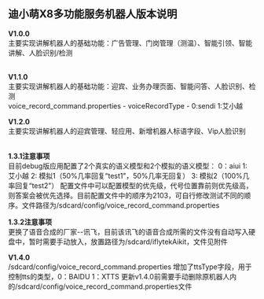 ## 迪小萌X8多功能服务机器人版本说明<br/>

**V1.0.0**<br/>
主要实现讲解机器人的基础功能：广告管理、门岗管理（测温）、智能引领、智能讲解、人脸识别/检测<br/>
<br/>

**V1.1.0**<br/>
主要实现讲解机器人的基础功能：迎宾、业务办理页面、智能问答、人脸识别、检测<br/>
voice_record_command.properties  - voiceRecordType - 0:sendi 1:艾小越<br/>

**V1.2.0**<br/>
主要实现讲解机器人的迎宾管理、轻应用、新增机器人标语字段、Vip人脸识别<br/>
<br/>

**1.3.1注意事项**<br/>
目前debug版应用配置了2个真实的语义模型和2个模拟的语义模型：
0：aiui
1: 艾小越
2: 模拟1（50%几率回复“test1"，50%几率无回复）
3: 模拟2（100%几率回复“test2"）
配置文件中可以配置模型的优先级，代号位置靠前则优先级高，则答案会被优先选择。目前配置文件中的顺序为2103，可自行修改测试不同的顺序。文件路径为/sdcard/config/voice_record_command.properties
<br/>

**1.3.2注意事项**<br/>
更换了语音合成的厂家--讯飞，目前该讯飞的语音合成所需的文件没有自动写入硬盘中，暂时需要手动放入，放置路径为/sdcard/iflytekAikit，文件见附件
<br/>

**V1.4.0**<br/>
/sdcard/config/voice_record_command.properties 增加了ttsType字段，用于控制tts的类型，0：BAIDU 1：XTTS
更新v1.4.0前需要手动删除原机器人内的/sdcard/config/voice_record_command.properties文件
<br/>
